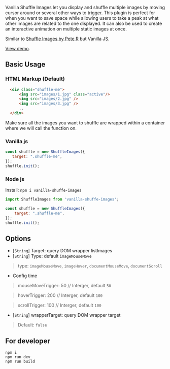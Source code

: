 Vanilla Shuffle Images let you display and shuffle multiple images by moving cursor around or several other ways to trigger. This plugin is perfect for when you want to save space while allowing users to take a peak at what other images are related to the one displayed. It can also be used to create an interactive animation on multiple static images at once.

Similar to [Shuffle Images by Pete R](https://github.com/peachananr/shuffle-images) but Vanilla JS.

[View demo](https://hoainam12k.github.io/vanilla-shuffe-images/dist/).

## Basic Usage

### HTML Markup (Default)

```html
  <div class="shuffle-me">
      <img src="images/1.jpg" class="active"/>
      <img src="images/2.jpg" />
      <img src="images/3.jpg" />
      ..
  </div>
```

Make sure all the images you want to shuffle are wrapped within a container where we will call the function on.

### Vanilla js

```js
const shuffle = new ShuffleImages({
   target: ".shuffle-me",
});
shuffle.init();
```

### Node js

Install: `npm i vanilla-shuffe-images`

```js
import ShuffleImages from 'vanilla-shuffe-images';

const shuffle = new ShuffleImages({
    target: ".shuffle-me",
});
shuffle.init();
```

## Options

- [`String`] Target: query DOM wrapper listImages
- [`String`] Type: default `imageMouseMove`
> type: `imageMouseMove`, `imageHover`, `documentMouseMove`, `documentScroll` 
- Config time
> mouseMoveTrigger:  50 // Interger, default `50`

> hoverTrigger:  200 // Interger, default `100` 

> scrollTrigger:  100 // Interger, default `100`
- [`String`] wrapperTarget: query DOM wrapper target
> Default: `false`

## For developer

```
npm i
npm run dev
npm run build
```
